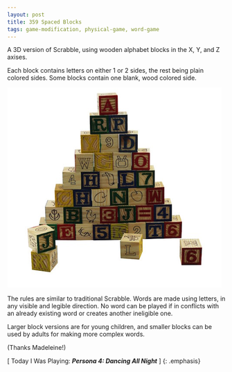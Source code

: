 ```yaml
---
layout: post
title: 359 Spaced Blocks
tags: game-modification, physical-game, word-game
---
```

A 3D version of Scrabble, using wooden alphabet blocks in the X, Y, and Z axises.

Each block contains letters on either 1 or 2 sides, the rest being plain colored sides.  Some blocks contain one blank, wood colored side.

![SpacedBlocks](/img/games/359_Spaced_Blocks.jpg "SpacedBlocks")

The rules are similar to traditional Scrabble. Words are made using letters, in any visible and legible direction.  No word can be played if in conflicts with an already existing word or creates another ineligible one.

Larger block versions are for young children, and smaller blocks can be used by adults for making more complex words.

(Thanks Madeleine!)

[ Today I Was Playing: ***Persona 4: Dancing All Night*** ]
{: .emphasis}